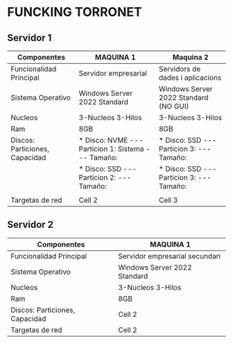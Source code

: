 # FUNCKING TORRONET
## Servidor 1

| Componentes                    | MAQUINA 1                                                 | Maquina 2                                               | 
|--------------------------------|-----------------------------------------------------------|---------------------------------------------            |
| Funcionalidad Principal        | Servidor empresarial                                      | Servidors de dades i aplicacions                        |
| Sistema Operativo              | Windows Server 2022 Standard                              | Windows Server 2022 Standard (NO GUI)                   |
| Nucleos                        | 3-Nucleos 3-Hilos                                         | 3-Nucleos 3-Hilos                                       |
| Ram                            | 8GB                                                       | 8GB                                                     |
| Discos: Particiones, Capacidad | * Disco: NVME --- Particion 1: Sistema --- Tamaño:        | * Disco: SSD  --- Particion 3:   --- Tamaño:            |
|                                | * Disco: SSD  --- Particion 2:         --- Tamaño:        | * Disco: SSD  --- Particion 3:   --- Tamaño:            |
|                                |                                                           |                                                         |
| Targetas de red                | Cell 2                                                    | Cell 3                                                  |

## Servidor 2

| Componentes                    | MAQUINA 1                        |
|--------------------------------|----------------------------------|
| Funcionalidad Principal        | Servidor empresarial secundari   |
| Sistema Operativo              | Windows Server 2022 Standard     |
| Nucleos                        | 3-Nucleos 3-Hilos                |
| Ram                            | 8GB                              |
| Discos: Particiones, Capacidad | Cell 2                           |
| Targetas de red                | Cell 2                           |
